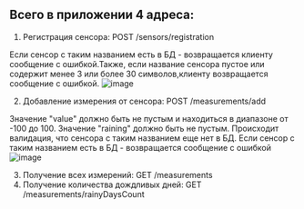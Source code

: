 ## Всего в приложении 4 адреса:
1) Регистрация сенсора: POST /sensors/registration
   
  Если сенсор с таким названием есть в БД - возвращается клиенту сообщение с ошибкой.Также, если название сенсора пустое или содержит менее 3 или более 30 символов,клиенту возвращается сообщение с ошибкой.
  ![image](https://github.com/user-attachments/assets/21a180a3-6e17-4689-87c2-6a17255d695a)
  
2) Добавление измерения от сенсора: POST /measurements/add

  Значение "value" должно быть не пустым и находиться в диапазоне от -100 до 100. Значение "raining" должно быть не пустым. Происходит валидация, что сенсора с таким названием еще нет в БД. Если сенсор с таким названием есть в БД - возвращается сообщение с ошибкой
  ![image](https://github.com/user-attachments/assets/6bc0a6d8-6de4-450f-a3ca-4a893822aecd)
  
3) Получение всех измерений: GET /measurements
4) Получение количества дождливых дней: GET /measurements/rainyDaysCount
